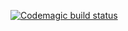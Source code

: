 [![Codemagic build status](https://api.codemagic.io/apps/67fa54ac6b0ccf98f322778c/ios-project-debug/status_badge.svg)](https://codemagic.io/apps/67fa54ac6b0ccf98f322778c/ios-project-debug/latest_build)